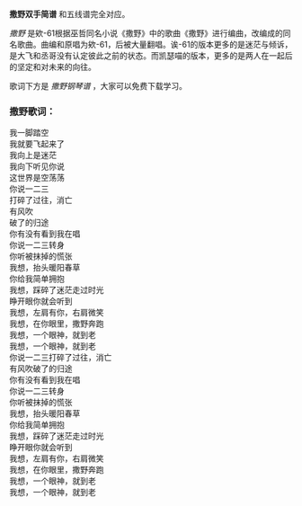

**撒野双手简谱** 和五线谱完全对应。

_撒野_
是欸-61根据巫哲同名小说《撒野》中的歌曲《撒野》进行编曲，改编成的同名歌曲。曲编和原唱为欸-61，后被大量翻唱。诶-61的版本更多的是迷茫与倾诉，是大飞和丞哥没有认定彼此之前的状态。而凯瑟喵的版本，更多的是两人在一起后的坚定和对未来的向往。

歌词下方是 _撒野钢琴谱_ ，大家可以免费下载学习。

### 撒野歌词：

我一脚踏空  
我就要飞起来了  
我向上是迷茫  
我向下听见你说  
这世界是空荡荡  
你说一二三  
打碎了过往，消亡  
有风吹  
破了的归途  
你有没有看到我在唱  
你说一二三转身  
你听被抹掉的慌张  
我想，抬头暖阳春草  
你给我简单拥抱  
我想，踩碎了迷茫走过时光  
睁开眼你就会听到  
我想，左肩有你，右肩微笑  
我想，在你眼里，撒野奔跑  
我想，一个眼神，就到老  
我想，一个眼神，就到老  
你说一二三打碎了过往，消亡  
有风吹破了的归途  
你有没有看到我在唱  
你说一二三转身  
你听被抹掉的慌张  
我想，抬头暖阳春草  
你给我简单拥抱  
我想，踩碎了迷茫走过时光  
睁开眼你就会听到  
我想，左肩有你，右肩微笑  
我想，在你眼里，撒野奔跑  
我想，一个眼神，就到老  
我想，一个眼神，就到老

